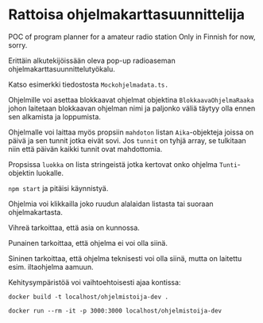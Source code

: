 # Rattoisa ohjelmakarttasuunnittelija
 POC of program planner for a amateur radio station
 Only in Finnish for now, sorry.

 Erittäin alkutekijöissään oleva pop-up radioaseman ohjelmakarttasuunnittelutyökalu.

 Katso esimerkki tiedostosta `Mockohjelmadata.ts.`

 Ohjelmille voi asettaa blokkaavat ohjelmat objektina `BlokkaavaOhjelmaRaaka` johon laitetaan blokkaavan ohjelman nimi
 ja paljonko väliä täytyy olla ennen sen alkamista ja loppumista.

 Ohjelmalle voi laittaa myös propsiin `mahdoton` listan `Aika`-objekteja joissa on päivä ja sen tunnit jotka eivät sovi.
 Jos `tunnit` on tyhjä array, se tulkitaan niin että päivän kaikki tunnit ovat mahdottomia.

 Propsissa `luokka` on lista stringeistä jotka kertovat onko ohjelma `Tunti`-objektin luokalle.

 `npm start` ja pitäisi käynnistyä.

 Ohjelmia voi klikkailla joko ruudun alalaidan listasta tai suoraan ohjelmakartasta.

 Vihreä tarkoittaa, että asia on kunnossa.

 Punainen tarkoittaa, että ohjelma ei voi olla siinä.

 Sininen tarkoittaa, että ohjelma teknisesti voi olla siinä, mutta on laitettu esim. iltaohjelma aamuun.

 Kehitysympäristöä voi vaihtoehtoisesti ajaa kontissa: 

 `docker build -t localhost/ohjelmistoija-dev .`

 `docker run --rm -it -p 3000:3000 localhost/ohjelmistoija-dev`